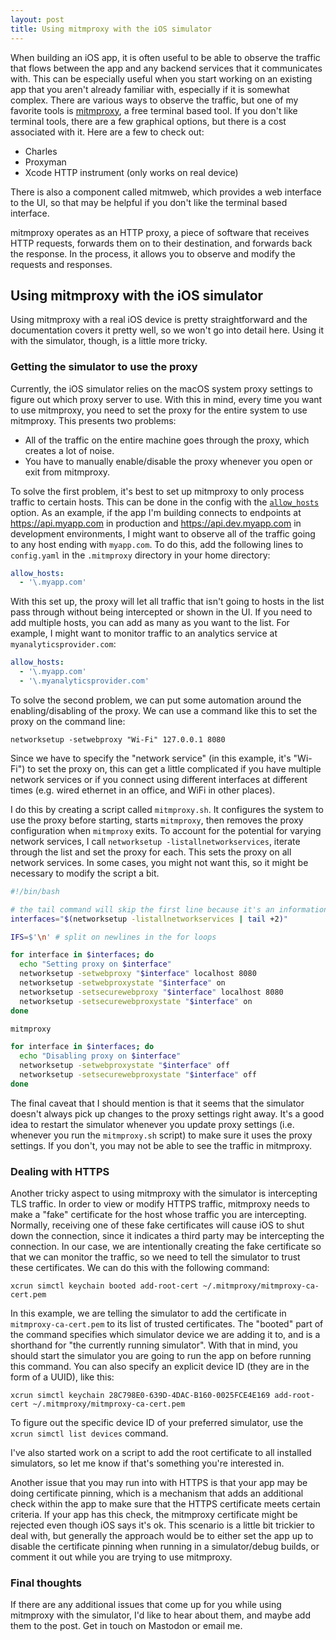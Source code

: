 ```yaml
---
layout: post
title: Using mitmproxy with the iOS simulator
---
```

When building an iOS app, it is often useful to be able to observe the traffic that flows between the app and any backend services that it communicates with. This can be especially useful when you start working on an existing app that you aren't already familiar with, especially if it is somewhat complex. There are various ways to observe the traffic, but one of my favorite tools is [mitmproxy](https://mitmproxy.org), a free terminal based tool. If you don't like terminal tools, there are a few graphical options, but there is a cost associated with it. Here are a few to check out:
- Charles
- Proxyman
- Xcode HTTP instrument (only works on real device)

There is also a component called mitmweb, which provides a web interface to the UI, so that may be helpful if you don't like the terminal based interface.

mitmproxy operates as an HTTP proxy, a piece of software that receives HTTP requests, forwards them on to their destination, and forwards back the response. In the process, it allows you to observe and modify the requests and responses.

## Using mitmproxy with the iOS simulator
Using mitmproxy with a real iOS device is pretty straightforward and the documentation covers it pretty well, so we won't go into detail here. Using it with the simulator, though, is a little more tricky. 

### Getting the simulator to use the proxy
Currently, the iOS simulator relies on the macOS system proxy settings to figure out which proxy server to use. With this in mind, every time you want to use mitmproxy, you need to set the proxy for the entire system to use mitmproxy. This presents two problems:
- All of the traffic on the entire machine goes through the proxy, which creates a lot of noise.
- You have to manually enable/disable the proxy whenever you open or exit from mitmproxy.

To solve the first problem, it's best to set up mitmproxy to only process traffic to certain hosts. This can be done in the config with the [`allow_hosts`](https://docs.mitmproxy.org/stable/concepts-options/#allow_hosts) option. As an example, if the app I'm building connects to endpoints at https://api.myapp.com in production and https://api.dev.myapp.com in development environments, I might want to observe all of the traffic going to any host ending with `myapp.com`. To do this, add the following lines to `config.yaml` in the `.mitmproxy` directory in your home directory:

```yaml
allow_hosts:
  - '\.myapp.com'
```
With this set up, the proxy will let all traffic that isn't going to hosts in the list pass through without being intercepted or shown in the UI. If you need to add multiple hosts, you can add as many as you want to the list. For example, I might want to monitor traffic to an analytics service at `myanalyticsprovider.com`:

```yaml
allow_hosts:
  - '\.myapp.com'
  - '\.myanalyticsprovider.com'
```

To solve the second problem, we can put some automation around the enabling/disabling of the proxy. We can use a command like this to set the proxy on the command line:
```
networksetup -setwebproxy "Wi-Fi" 127.0.0.1 8080
```
Since we have to specify the "network service" (in this example, it's "Wi-Fi") to set the proxy on, this can get a little complicated if you have multiple network services or if you connect using different interfaces at different times (e.g. wired ethernet in an office, and WiFi in other places).

I do this by creating a script called `mitmproxy.sh`. It configures the system to use the proxy before starting, starts `mitmproxy`, then removes the proxy configuration when `mitmproxy` exits. To account for the potential for varying network services, I call `networksetup -listallnetworkservices`, iterate through the list and set the proxy for each. This sets the proxy on all network services. In some cases, you might not want this, so it might be necessary to modify the script a bit. 

```bash
#!/bin/bash

# the tail command will skip the first line because it's an informational message
interfaces="$(networksetup -listallnetworkservices | tail +2)" 

IFS=$'\n' # split on newlines in the for loops

for interface in $interfaces; do
  echo "Setting proxy on $interface"
  networksetup -setwebproxy "$interface" localhost 8080
  networksetup -setwebproxystate "$interface" on
  networksetup -setsecurewebproxy "$interface" localhost 8080
  networksetup -setsecurewebproxystate "$interface" on
done

mitmproxy

for interface in $interfaces; do
  echo "Disabling proxy on $interface"
  networksetup -setwebproxystate "$interface" off
  networksetup -setsecurewebproxystate "$interface" off
done
```

The final caveat that I should mention is that it seems that the simulator doesn't always pick up changes to the proxy settings right away. It's a good idea to restart the simulator whenever you update proxy settings (i.e. whenever you run the `mitmproxy.sh` script) to make sure it uses the proxy settings. If you don't, you may not be able to see the traffic in mitmproxy.

### Dealing with HTTPS
Another tricky aspect to using mitmproxy with the simulator is intercepting TLS traffic. In order to view or modify HTTPS traffic, mitmproxy needs to make a "fake" certificate for the host whose traffic you are intercepting. Normally, receiving one of these fake certificates will cause iOS to shut down the connection, since it indicates a third party may be intercepting the connection. In our case, we are intentionally creating the fake certificate so that we can monitor the traffic, so we need to tell the simulator to trust these certificates. We can do this with the following command:

```
xcrun simctl keychain booted add-root-cert ~/.mitmproxy/mitmproxy-ca-cert.pem
```

In this example, we are telling the simulator to add the certificate in `mitmproxy-ca-cert.pem` to its list of trusted certificates. The "booted" part of the command specifies which simulator device we are adding it to, and is a shorthand for "the currently running simulator". With that in mind, you should start the simulator you are going to run the app on before running this command. You can also specify an explicit device ID (they are in the form of a UUID), like this:

```
xcrun simctl keychain 28C798E0-639D-4DAC-B160-0025FCE4E169 add-root-cert ~/.mitmproxy/mitmproxy-ca-cert.pem
```

To figure out the specific device ID of your preferred simulator, use the `xcrun simctl list devices` command.

I've also started work on a script to add the root certificate to all installed simulators, so let me know if that's something you're interested in.

Another issue that you may run into with HTTPS is that your app may be doing certificate pinning, which is a mechanism that adds an additional check within the app to make sure that the HTTPS certificate meets certain criteria. If your app has this check, the mitmproxy certificate might be rejected even though iOS says it's ok. This scenario is a little bit trickier to deal with, but generally the approach would be to either set the app up to disable the certificate pinning when running in a simulator/debug builds, or comment it out while you are trying to use mitmproxy.

### Final thoughts
If there are any additional issues that come up for you while using mitmproxy with the simulator, I'd like to hear about them, and maybe add them to the post. Get in touch on Mastodon or email me.
